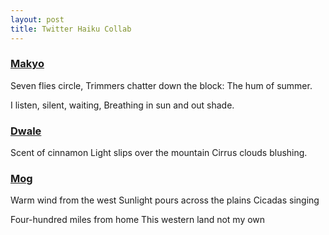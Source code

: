 ```yaml
---
layout: post
title: Twitter Haiku Collab
---
```


### [Makyo](https://twitter.com/makyo_writes/status/1008078803225042945)

Seven flies circle,
Trimmers chatter down the block:
The hum of summer.

I listen, silent, waiting,
Breathing in sun and out shade.

### [Dwale](https://twitter.com/ThornAppleCider/status/1008368609683369984)

Scent of cinnamon
Light slips over the mountain
Cirrus clouds blushing.

### [Mog](https://twitter.com/Mog_K_Moogle/status/1008434362256371718)

Warm wind from the west
Sunlight pours across the plains
Cicadas singing

Four-hundred miles from home
This western land not my own
